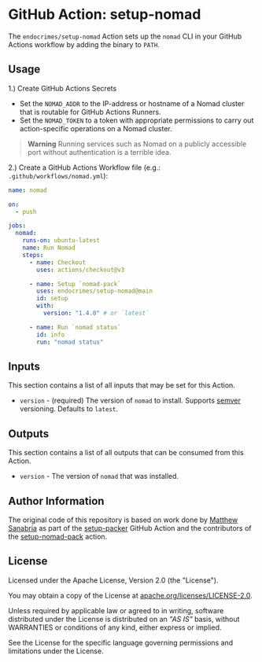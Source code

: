 # GitHub Action: setup-nomad

The `endocrimes/setup-nomad` Action sets up the `nomad` CLI in your GitHub Actions workflow by adding the binary to `PATH`.

## Usage

1.) Create GitHub Actions Secrets

- Set the `NOMAD_ADDR` to the IP-address or hostname of a Nomad cluster that is routable for GitHub Actions Runners.
- Set the `NOMAD_TOKEN` to a token with appropriate permissions to carry out action-specific operations on a Nomad cluster.

> **Warning**
> Running services such as Nomad on a publicly accessible port without authentication is a terrible idea.


2.) Create a GitHub Actions Workflow file (e.g.: `.github/workflows/nomad.yml`):

```yaml
name: nomad

on:
  - push

jobs:
  nomad:
    runs-on: ubuntu-latest
    name: Run Nomad
    steps:
      - name: Checkout
        uses: actions/checkout@v3

      - name: Setup `nomad-pack`
        uses: endocrimes/setup-nomad@main
        id: setup
        with:
          version: "1.4.0" # or `latest`

      - name: Run `nomad status`
        id: info
        run: "nomad status"
```

## Inputs

This section contains a list of all inputs that may be set for this Action.

- `version` - (required) The version of `nomad` to install. Supports [semver](https://www.npmjs.com/package/semver) versioning. Defaults to `latest`.

## Outputs

This section contains a list of all outputs that can be consumed from this Action.

- `version` -  The version of `nomad` that was installed.

## Author Information

The original code of this repository is based on work done by [Matthew Sanabria](https://github.com/sudomateo) as part of the [setup-packer](https://github.com/sudomateo/setup-packer) GitHub Action and the contributors of the [setup-nomad-pack](https://github.com/hashicorp/setup-nomad-pack) action.

## License

Licensed under the Apache License, Version 2.0 (the "License").

You may obtain a copy of the License at [apache.org/licenses/LICENSE-2.0](http://www.apache.org/licenses/LICENSE-2.0).

Unless required by applicable law or agreed to in writing, software distributed under the License is distributed on an _"AS IS"_ basis, without WARRANTIES or conditions of any kind, either express or implied.

See the License for the specific language governing permissions and limitations under the License.
